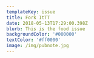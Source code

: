 ```yaml
---
templateKey: issue
title: Fork ItTT
date: 2018-05-13T17:29:00.398Z
blurb: This is the food issue
backgroundColor: '#000000'
textColor: '#ff0000'
image: /img/pubnote.jpg
---
```


